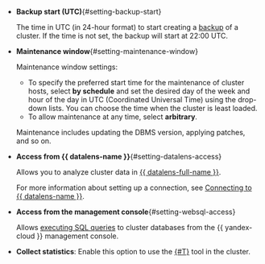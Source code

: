 - **Backup start (UTC)**{#setting-backup-start}

  The time in UTC (in 24-hour format) to start creating a [backup](../../managed-mysql/operations/cluster-backups.md) of a cluster. If the time is not set, the backup will start at 22:00 UTC.

- **Maintenance window**{#setting-maintenance-window}

  Maintenance window settings:
  - To specify the preferred start time for the maintenance of cluster hosts, select **by schedule** and set the desired day of the week and hour of the day in UTC (Coordinated Universal Time) using the drop-down lists. You can choose the time when the cluster is least loaded.
  - To allow maintenance at any time, select **arbitrary**.

  Maintenance includes updating the DBMS version, applying patches, and so on.

- **Access from {{ datalens-name }}**{#setting-datalens-access}

  Allows you to analyze cluster data in [{{ datalens-full-name }}](../../datalens/concepts/index.md).

  For more information about setting up a connection, see [Connecting to {{ datalens-name }}](../../managed-mysql/operations/datalens-connect.md).

- **Access from the management console**{#setting-websql-access}

  Allows [executing SQL queries](../../managed-mysql/operations/web-sql-query.md) to cluster databases from the {{ yandex-cloud }} management console.

- **Collect statistics**: Enable this option to use the [{#T}](../../managed-mysql/operations/performance-diagnostics.md) tool in the cluster.

